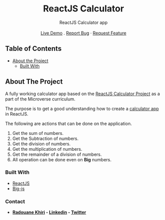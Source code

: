 <p align="center">
  <h1 align="center">ReactJS Calculator</h1>

  <p align="center">
    ReactJS Calculator app
    <br>
    <br>
    <a href="https://redv-calculator.herokuapp.com/" target="_blank">Live Demo</a>
    .
    <a href="https://github.com/Redvanisation/Calculator/issues">Report Bug</a>
    ·
    <a href="https://github.com/Redvanisation/Calculator/issues">Request Feature</a>
  </p>
</p>


<!-- TABLE OF CONTENTS -->
## Table of Contents

* [About the Project](#about-the-project)
  * [Built With](#built-with)


<!-- ABOUT THE PROJECT -->
## About The Project

A fully working calculator app based on the [ReactJS Calculator Project](https://github.com/microverseinc/project-react-calculator/blob/master/README.md) as a part of the Microverse curriculum.

The purpose is to get a good understanding how to create a [calculator app](https://en.wikipedia.org/wiki/Calculator) in ReactJS.

The following are actions that can be done on the application.
  1. Get the sum of numbers.
  2. Get the Subtraction of numbers.
  3. Get the division of numbers.
  4. Get the multiplication of numbers.
  5. Get the remainder of a division of numbers.
  6. All operation can be done even on **Big** numbers.

### Built With

* [ReactJS](https://reactjs.org/)
* [Big-js](https://www.npmjs.com/package/big-js)


### Contact

* **[Radouane Khiri](https://github.com/Redvanisation) - [Linkedin](https://www.linkedin.com/in/redvan/) - [Twitter](https://twitter.com/redvanisation)**
